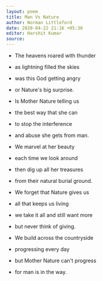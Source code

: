 ```yaml
---
layout: poem
title: Man Vs Nature
author: Norman Littleford
date: 2020-04-22 21:16 +05:30
editor: Harshit Kumar
source: 
---
```


- The heavens roared with thunder
- as lightning filled the skies
- was this God getting angry
- or Nature's big surprise.

- Is Mother Nature telling us
- the best way that she can
- to stop the interference
- and abuse she gets from man.

- We marvel at her beauty
- each time we look around
- then dig up all her treasures
- from their natural burial ground.

- We forget that Nature gives us
- all that keeps us living
- we take it all and still want more
- but never think of giving.

- We build across the countryside
- progressing every day
- but Mother Nature can't progress
- for man is in the way.
